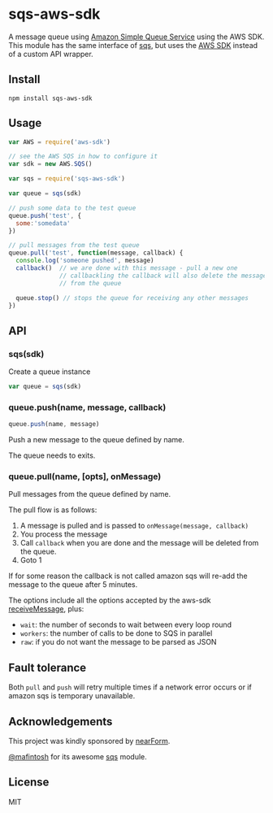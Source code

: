 # sqs-aws-sdk

A message queue using [Amazon Simple Queue
Service](http://docs.amazonwebservices.com/AWSSimpleQueueService/latest/APIReference/Welcome.html) using the AWS SDK.
This module has the same interface of [sqs](http://npm.im/sqs), but uses
the [AWS SDK](http://npm.im/aws-sdk) instead of a custom API wrapper.

## Install

```
npm install sqs-aws-sdk
```

## Usage

```js
var AWS = require('aws-sdk')

// see the AWS SQS in how to configure it
var sdk = new AWS.SQS()

var sqs = require('sqs-aws-sdk')

var queue = sqs(sdk)

// push some data to the test queue
queue.push('test', {
  some:'somedata'
})

// pull messages from the test queue
queue.pull('test', function(message, callback) {
  console.log('someone pushed', message)
  callback()  // we are done with this message - pull a new one
              // callbackling the callback will also delete the message
              // from the queue

  queue.stop() // stops the queue for receiving any other messages
})
```

## API

### sqs(sdk)


Create a queue instance

```js
var queue = sqs(sdk)
```

### queue.push(name, message, callback)

```js
queue.push(name, message)
```

Push a new message to the queue defined by name.

The queue needs to exits.


### queue.pull(name, [opts], onMessage)

Pull messages from the queue defined by name.

The pull flow is as follows:

1. A message is pulled and is passed to `onMessage(message, callback)`
2. You process the message
3. Call `callback` when you are done and the message will be deleted
   from the queue.
4. Goto 1

If for some reason the callback is not called amazon sqs will re-add the
message to the queue after 5 minutes.

The options include all the options accepted by the aws-sdk
[receiveMessage](http://docs.aws.amazon.com/AWSJavaScriptSDK/latest/AWS/SQS.html#receiveMessage-property), plus:

* `wait`: the number of seconds to wait between every loop round
* `workers`: the number of calls to be done to SQS in parallel
* `raw`: if you do not want the message to be parsed as JSON

## Fault tolerance

Both `pull` and `push` will retry multiple times if a network error
occurs or if amazon sqs is temporary unavailable.

## Acknowledgements

This project was kindly sponsored by [nearForm](http://nearform.com).

[@mafintosh](http://github.com/mafintosh) for its awesome
[sqs](http://npm.im/sqs) module.

## License

MIT
